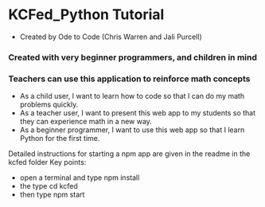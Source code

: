 # KCFed_Python Tutorial
- Created by Ode to Code (Chris Warren and Jali Purcell)

### Created with very beginner programmers, and children in mind
### Teachers can use this application to reinforce math concepts

- As a child user, I want to learn how to code so that I can do my math problems quickly.
- As a teacher user, I want to present this web app to my students so that they can experience math in a new way.
- As a beginner programmer, I want to use this web app so that I learn Python for the first time.

Detailed instructions for starting a npm app are given in the readme in the kcfed folder
Key points: 
- open a terminal and type npm install
- the type cd kcfed
- then type npm start
